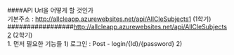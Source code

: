 ####API Url을 어떻게 할 것인가 <br>
         기본주소 : http://allcleapp.azurewebsites.net/api/AllCleSubjects1 (1학기)  <br>
#################http://allcleapp.azurewebsites.net/api/AllCleSubjects2 (2학기)  <br>
    1. 먼저 필요한 기능들
      1) 로그인 : Post - login/{Id}/{password}
      2) 
